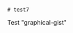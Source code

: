                                                                                                                                                                                                                                                                                                                                                                                                                                                   # test7
Test "graphical-gist"